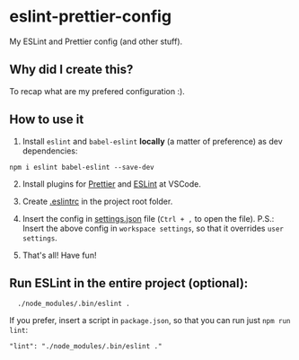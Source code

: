 # eslint-prettier-config

My ESLint and Prettier config (and other stuff).

## Why did I create this?

To recap what are my prefered configuration :).

## How to use it

1. Install `eslint` and `babel-eslint` **locally** (a matter of preference) as dev dependencies:

```
npm i eslint babel-eslint --save-dev
```

2. Install plugins for [Prettier](https://marketplace.visualstudio.com/items?itemName=esbenp.prettier-vscode) and [ESLint](https://marketplace.visualstudio.com/items?itemName=dbaeumer.vscode-eslint) at VSCode.

3. Create [.eslintrc](./.eslintrc) in the project root folder.

4. Insert the config in [settings.json](./settings.json) file (`Ctrl + ,` to open the file).
P.S.: Insert the above config in `workspace settings`, so that it overrides `user settings`.

5. That's all! Have fun!

## Run ESLint in the entire project (optional):

```
  ./node_modules/.bin/eslint .
```

If you prefer, insert a script in `package.json`, so that you can run just `npm run lint`:

```
"lint": "./node_modules/.bin/eslint ."
```

